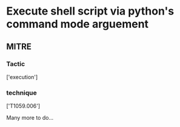 # Execute shell script via python's command mode arguement

## MITRE

### Tactic
['execution']

### technique
['T1059.006']

Many more to do...
